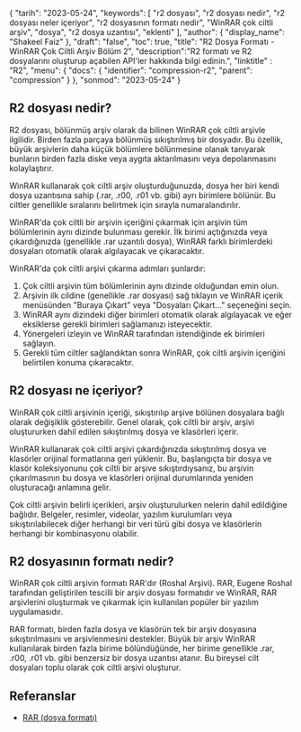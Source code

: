 {
"tarih": "2023-05-24",
  "keywords": [
"r2 dosyası",
"r2 dosyası nedir",
"r2 dosyası neler içeriyor",
"r2 dosyasının formatı nedir",
"WinRAR çok ciltli arşiv",
"dosya",
"r2 dosya uzantısı",
"eklenti"
],
  "author": {
"display_name": "Shakeel Faiz"
},
"draft": "false",
"toc": true,
"title": "R2 Dosya Formatı - WinRAR Çok Ciltli Arşiv Bölüm 2",
  "description":"R2 formatı ve R2 dosyalarını oluşturup açabilen API'ler hakkında bilgi edinin.",
"linktitle" : "R2",
  "menu": {
    "docs": {
      "identifier": "compression-r2",
      "parent": "compression"
}
},
"sonmod": "2023-05-24"
}

## R2 dosyası nedir?

R2 dosyası, bölünmüş arşiv olarak da bilinen WinRAR çok ciltli arşivle ilgilidir. Birden fazla parçaya bölünmüş sıkıştırılmış bir dosyadır. Bu özellik, büyük arşivlerin daha küçük bölümlere bölünmesine olanak tanıyarak bunların birden fazla diske veya aygıta aktarılmasını veya depolanmasını kolaylaştırır.

WinRAR kullanarak çok ciltli arşiv oluşturduğunuzda, dosya her biri kendi dosya uzantısına sahip (.rar, .r00, .r01 vb. gibi) ayrı birimlere bölünür. Bu ciltler genellikle sıralarını belirtmek için sırayla numaralandırılır.

WinRAR'da çok ciltli bir arşivin içeriğini çıkarmak için arşivin tüm bölümlerinin aynı dizinde bulunması gerekir. İlk birimi açtığınızda veya çıkardığınızda (genellikle .rar uzantılı dosya), WinRAR farklı birimlerdeki dosyaları otomatik olarak algılayacak ve çıkaracaktır.

WinRAR'da çok ciltli arşivi çıkarma adımları şunlardır:

1. Çok ciltli arşivin tüm bölümlerinin aynı dizinde olduğundan emin olun.
2. Arşivin ilk cildine (genellikle .rar dosyası) sağ tıklayın ve WinRAR içerik menüsünden "Buraya Çıkart" veya "Dosyaları Çıkart..." seçeneğini seçin.
3. WinRAR aynı dizindeki diğer birimleri otomatik olarak algılayacak ve eğer eksiklerse gerekli birimleri sağlamanızı isteyecektir.
4. Yönergeleri izleyin ve WinRAR tarafından istendiğinde ek birimleri sağlayın.
5. Gerekli tüm ciltler sağlandıktan sonra WinRAR, çok ciltli arşivin içeriğini belirtilen konuma çıkaracaktır.

## R2 dosyası ne içeriyor?

WinRAR çok ciltli arşivinin içeriği, sıkıştırılıp arşive bölünen dosyalara bağlı olarak değişiklik gösterebilir. Genel olarak, çok ciltli bir arşiv, arşivi oluştururken dahil edilen sıkıştırılmış dosya ve klasörleri içerir.

WinRAR kullanarak çok ciltli arşivi çıkardığınızda sıkıştırılmış dosya ve klasörler orijinal formatlarına geri yüklenir. Bu, başlangıçta bir dosya ve klasör koleksiyonunu çok ciltli bir arşive sıkıştırdıysanız, bu arşivin çıkarılmasının bu dosya ve klasörleri orijinal durumlarında yeniden oluşturacağı anlamına gelir.

Çok ciltli arşivin belirli içerikleri, arşiv oluşturulurken nelerin dahil edildiğine bağlıdır. Belgeler, resimler, videolar, yazılım kurulumları veya sıkıştırılabilecek diğer herhangi bir veri türü gibi dosya ve klasörlerin herhangi bir kombinasyonu olabilir.

## R2 dosyasının formatı nedir?

WinRAR çok ciltli arşivin formatı RAR'dır (Roshal Arşivi). RAR, Eugene Roshal tarafından geliştirilen tescilli bir arşiv dosyası formatıdır ve WinRAR, RAR arşivlerini oluşturmak ve çıkarmak için kullanılan popüler bir yazılım uygulamasıdır.

RAR formatı, birden fazla dosya ve klasörün tek bir arşiv dosyasına sıkıştırılmasını ve arşivlenmesini destekler. Büyük bir arşiv WinRAR kullanılarak birden fazla birime bölündüğünde, her birime genellikle .rar, .r00, .r01 vb. gibi benzersiz bir dosya uzantısı atanır. Bu bireysel cilt dosyaları toplu olarak çok ciltli arşivi oluşturur.

## Referanslar
* [RAR (dosya formatı)](https://en.wikipedia.org/wiki/RAR_(file_format))

